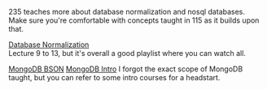 235 teaches more about database normalization and nosql databases. Make sure you're comfortable with concepts taught in 115 as it builds upon that.  

[Database Normalization](https://www.youtube.com/watch?v=p-j9emhNVTg&list=PLdo5W4Nhv31b33kF46f9aFjoJPOkdlsRc&index=9)  
Lecture 9 to 13, but it's overall a good playlist where you can watch all.  

[MongoDB BSON](https://www.youtube.com/watch?v=afnvmbZ6Xac)
[MongoDB Intro](https://www.youtube.com/watch?v=c2M-rlkkT5o)
I forgot the exact scope of MongoDB taught, but you can refer to some intro courses for a headstart. 